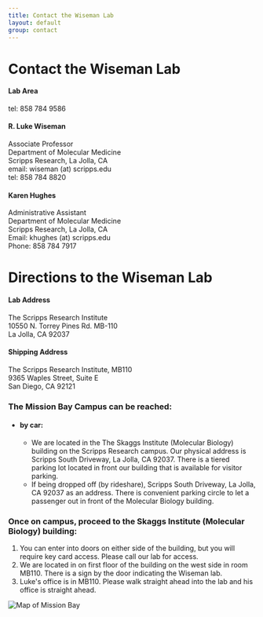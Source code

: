 ```yaml
---
title: Contact the Wiseman Lab
layout: default
group: contact
---
```


# Contact the Wiseman Lab


<div class="row">

<div class="col-md-4">

  <h4>Lab Area </h4>
  tel: 858 784 9586

</div>

<div class="col-md-4">

  <h4>R. Luke Wiseman</h4>
  Associate Professor  <br>
  Department of Molecular Medicine  <br>
  Scripps Research, La Jolla, CA  <br>
  email: wiseman (at) scripps.edu <br>
  tel: 858 784 8820

</div>

<div class="col-md-4">

  <h4> Karen Hughes </h4>
  Administrative Assistant <br>
  Department of Molecular Medicine <br>
  Scripps Research, La Jolla, CA  <br>
  Email:  khughes (at) scripps.edu  <br>
  Phone: 858 784 7917   <br>

</div>

</div>

# Directions to the Wiseman Lab

<div class="row">

<div class="col-md-4">

<h4>Lab Address</h4>

The Scripps Research Institute<br>
10550 N. Torrey Pines Rd. MB-110<br>
La Jolla, CA 92037


</div>

<div class="col-md-4">

<h4>Shipping Address</h4>

The Scripps Research Institute, MB110<br>
9365 Waples Street, Suite E<br>
San Diego, CA 92121

</div>

</div>




<!-- Our lab is in on the UCSF Mission Bay campus in Genentech Hall (600 16th St, San Francisco, CA 94158)
 -->

### The Mission Bay Campus can be reached:  
* #### by car:
  * We are located in the The Skaggs Institute (Molecular Biology) building on the Scripps Research campus. Our physical address is Scripps South Driveway, La Jolla, CA 92037. There is a tiered parking lot located in front our building that is available for visitor parking.
  * If being dropped off (by rideshare), Scripps South Driveway, La Jolla, CA 92037 as an address. There is convenient parking circle  to let a passenger out in front of the Molecular Biology building.

### Once on campus, proceed to the Skaggs Institute (Molecular Biology) building:
1. You can enter into doors on either side of the building, but you will require key card access. Please call our lab for access.
2. We are located in on first floor of the building on the west side in room MB110. There is a sign by the door indicating the Wiseman lab.
3. Luke's office is in MB110. Please walk straight ahead into the lab and his office is straight ahead.


<img class="img-fluid" src="/static/img/map_to_mission_bay.png" alt="Map of Mission Bay">
